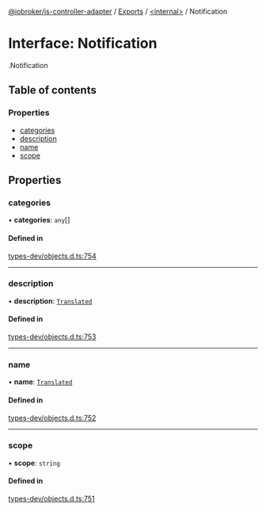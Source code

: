 [@iobroker/js-controller-adapter](../README.md) / [Exports](../modules.md) / [<internal\>](../modules/internal_.md) / Notification

# Interface: Notification

[<internal>](../modules/internal_.md).Notification

## Table of contents

### Properties

- [categories](internal_.Notification.md#categories)
- [description](internal_.Notification.md#description)
- [name](internal_.Notification.md#name)
- [scope](internal_.Notification.md#scope)

## Properties

### categories

• **categories**: `any`[]

#### Defined in

[types-dev/objects.d.ts:754](https://github.com/ioBroker/ioBroker.js-controller/blob/ef3265a4/packages/types-dev/objects.d.ts#L754)

___

### description

• **description**: [`Translated`](../modules/internal_.md#translated)

#### Defined in

[types-dev/objects.d.ts:753](https://github.com/ioBroker/ioBroker.js-controller/blob/ef3265a4/packages/types-dev/objects.d.ts#L753)

___

### name

• **name**: [`Translated`](../modules/internal_.md#translated)

#### Defined in

[types-dev/objects.d.ts:752](https://github.com/ioBroker/ioBroker.js-controller/blob/ef3265a4/packages/types-dev/objects.d.ts#L752)

___

### scope

• **scope**: `string`

#### Defined in

[types-dev/objects.d.ts:751](https://github.com/ioBroker/ioBroker.js-controller/blob/ef3265a4/packages/types-dev/objects.d.ts#L751)
